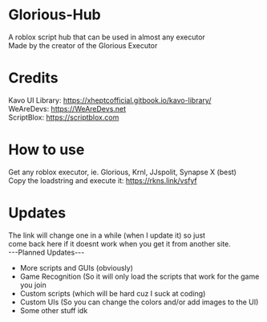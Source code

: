 # Glorious-Hub  
A roblox script hub that can be used in almost any executor  
Made by the creator of the Glorious Executor  
  
# Credits  
Kavo UI Library: https://xheptcofficial.gitbook.io/kavo-library/  
WeAreDevs: https://WeAreDevs.net  
ScriptBlox: https://scriptblox.com  

# How to use  
Get any roblox executor, ie. Glorious, Krnl, JJspolit, Synapse X (best)  
Copy the loadstring and execute it: https://rkns.link/vsfyf  

# Updates  
The link will change one in a while (when I update it) so just  
come back here if it doesnt work when you get it from another site.  
---Planned Updates---  
- More scripts and GUIs (obviously)  
- Game Recognition (So it will only load the scripts that work for the game you join  
- Custom scripts (which will be hard cuz I suck at coding)  
- Custom UIs (So you can change the colors and/or add images to the UI)  
- Some other stuff idk
